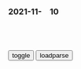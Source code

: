 ### 2021-11-　10

```note
```

<table id="tbc" style="white-space:pre-wrap">
</table>
<button onclick="toggleb()">toggle</button>
<button onclick="loadparse()">loadparse</button>
<br>
<!-- 🌸<br>🍅-　-🍑<hr>🍀 -->
<pre>
<textarea rows="30" cols="100" style="display: none" id="tar">

<p><font size="4""><b>
玩家自创LOL版葛优躺表情包：感觉自己被掏空</b></font>
https://www.sohu.com/a/106095015_398439

http://img.mp.itc.cn/upload/20160715/228555e24b9d46c0854961efff0cb510.jpg

http://wx4.sinaimg.cn/large/006APoFYly1fvf4zn6gkwj308c08cwek.jpg

https://gimg2.baidu.com/image_search/src=http%3A%2F%2Fa0.att.hudong.com%2F03%2F26%2F01300001248577149239268108462_s.png

https://gimg2.baidu.com/image_search/src=http%3A%2F%2Fimg.adoutu.com%2Fpicture%2F1538483455418.jpg

https://gimg2.baidu.com/image_search/src=http%3A%2F%2Fimg3.duitang.com%2Fuploads%2Fitem%2F201603%2F02%2F20160302200029_fnHiL.thumb.700_0.jpeg

https://gimg2.baidu.com/image_search/src=http%3A%2F%2Fb-ssl.duitang.com%2Fuploads%2Fitem%2F201807%2F04%2F20180704064800_irccj.thumb.700_0.jpg

<p><font size="4""><b>
那年那兔：兔子的导弹定位不准，骆驼看完说明书，鹰酱哭了,动漫,国产动漫,好看视频</b></font>
https://haokan.baidu.com/v?vid=6005144825826484410&sfrom=baidu-feed

兔子你偷摸造这些东西，不会是用来打我的吧？

大屁眼子。

有朋自远方来，虽远必诛。

<font size="1" style="color:#DCDCDC"><b>2021/11/10 下午9:33:44</b></font>

<p><font size="4""><b>
青年马克思的第一声，《评普鲁士最近的书报检查令》 - 哔哩哔哩</b></font>
https://www.bilibili.com/read/cv5000192/

1843年2月，马克思发表《评普鲁士最近的书报检查令》。该文是卡尔马克思的第一篇政论性文章，他的政治活动就是从这时开始的。

普鲁士政府于1841年12月24日颁布新的书报检查令，在表面上表示不赞成对作家的写作活动加以限制，实际上，不仅保存了反动的普鲁士的书报检查制度，而且更加强了这种制度。

马克思这篇揭露新检查令的虚伪自由主义的文章，没有在德国发表。这篇文章是在1842年1月15日至2月10日间写成的，但直到1843年2月才在瑞士发表。1851年海贝克尔开始在科伦出版卡尔马克思文集，马克思把《评普鲁士最近的书报检查令》这一篇文章作为该文集的第一篇。由于普鲁士政府的查禁，这一版本在第一版出版后即被禁止发行。

1.书报检查就是官方的批评，书报检查的标准就是批评的标准。

2.真理像光一样，它很难谦逊；而且它要对谁谦逊呢？

3.精神的实质始终就是真理本身，而你们要把什么东西变成精神的实质呢？谦逊。歌德说过，只有怯懦者才是谦逊的，你们想把精神变成这样的怯懦者吗？

4.过分的严肃就是最大的滑稽，过分的谦逊就是最辛辣的讽刺。

5.有这样一种法律，哪里还存在新闻出版自由，他就取消这种自由，哪里应当实现新闻出版自由，它就通过书报检查使这种自由变成多余的东西。

6.追究倾向的法律，即没有规定客观标准的法律，是恐怖主义的法律。

7.追究思想的法律不是国家为它的公民颁布的法律，而是一个党派用来对付另一个党派的法律。

8.可是，在某个机关自诩为，国家理性和国家道德的举世无双的独占者的社会中，在同人民根本对立，因而认为自己那一套反国家的思想就是普遍而标准的思想的政府中，当政集团的龌龊的良心却臆造了一套追究倾向的法律报复的法律来惩戒思想，其实它不过是政府官员的思想。

9.新的书报检查令也陷入了这种自身固有的对立之中，它在指摘新闻出版界时痛斥违反国家行为的一切事情，它自己全都照干不误，并且以此作为书报检查官应尽的职责，这样它就陷入了矛盾。

10.凡总的来说是坏的东西，就始终是坏的，不论体现它的是谁，是私人的批评家还是政府任命的批评家，不过，在后一种场合下，这种坏的东西会得到批准，并被上面认为是在为下面实现好事情所必需的东西。

11.可是通过“或者”这个不显眼的词，一般的东西也归入人身攻击之列，通过“或者”加进了一般的东西，而通过一个小小的“和”字，我们又终于看到原来这里所谈的只是人身攻击，但这就极其轻易的造成了如下的结果，既不准报刊对官员进行任何监督，也不准报刊对作为个别人组成的某一阶级而存在的机构进行任何监督。

12.可是假如这些人真正是一些哪一个国家也找不出来的人才,那么挑选这些人才的人所具有的天才又该比他们高出多少啊！为了证明在学术界无声无臭的官员们的确有万能的学术才能，这些挑选者又该具有多么神秘的法术啊！

13.我再说一遍，所有的客观标准都已消失了。从作者方面来说，倾向是向他们要求的和给他们规定的最后内容。倾向作为一种无定性的意见，在这里表现为客体；倾向作为一种主体，作为关于意见的意见，则被归结为书报检查官的得体的处事方式，而且是他们的唯一规定。

14.整治书报检查制度的真正而根本的方法，就是废除书报检查制度，因为这种制度本身是恶劣的，可是各种制度却比人更有力量。

（本文内容摘自：中文马克思主义文库——《评普鲁士最近的书报检查令》）

<font size="1" style="color:#DCDCDC"><b>2021/11/10 下午7:56:36</b></font>

<p><font size="4""><b>
范勇鹏：美国的诞生——制度的起源与本质_哔哩哔哩_bilibili</b></font>
https://www.bilibili.com/cheese/play/ep11238

其实z治z度离我们不远，跟我们的生活息息相关。我们大家都想要和平而美好的生活，想要公平而充满活力的sh。想要繁荣的经济，和不断发展的生产力，这些都离不开好的z治z度。

z治z度如果不能够迅速而稳健地跟上这些时代的发展，回应这些挑战，适应这些新条件。我们就有可能进入一个十分危险可怕的情况。

未来会成为世界领导者的zg年轻人，如果没有一些基础的系统的z治只是，大家在看世界的时候很容易雾里看花，甚至会被别人误导和忽悠。

196s年在巴拿马驾着机关枪，打s了四百多ky的大x生

纽约时报记者威尔克森
认为美国，印度和纳粹德国是现代世界里边仅有的三个实行种姓z度的gj。按照你的皮肤，你的血统，你的出身，从出生开始你就被固化在不同的sh阶层里边。

美国的和平学者加尔通指出美国在世界上，犯了那么多的罪。这样一个gj不遭受历史的惩罚是天理不容的。

我们g内的很多人，面对这样的信息容易产生一种我不听的心态。为尊者讳，为贤者讳，不愿意听到一些负面的信息。

这段话几乎没有一句是经得起史实的考验的。

靠着他们所掌控的这些教育，媒体，出版z度。甚至成了生意和饭碗，
和利益的生态链，一个利益集团。这些东西严重阻碍了我们的客观认知。

如果大家有兴趣可以去试一试，如果你写一篇批评胡适的文章去投稿，往往会发现有一只无形的手，会挡着你发不出来。

费孝通：一个年轻的文化配上无比的强力，毕竟是件不太可以放心的事情。

非形式逻辑谬误，就是当你辩不过别人的时候就诉诸人格，诉诸动机，甚至诉诸立场，我们在生活中都非常常见。

弹幕：这话的主客体呼唤，不也很有趣吗？
弹幕：这群人应该接受忠诚审查。
弹幕：精美最爱这一套。

今天全世界多数gj的z治z度，都是从贸易公司的z度演变而来的。这套z度的功能就是让股东
来有效地掌握z治q力，同时逃避z治责任。

理解和解构几十年来灌输给我们的那些神话。

<font size="1" style="color:#DCDCDC"><b>2021/11/10 下午8:21:58</b></font>

<p><font size="4"><b>
纪念白求恩_百度百科</b></font>
https://baike.baidu.com/item/%E7%BA%AA%E5%BF%B5%E7%99%BD%E6%B1%82%E6%81%A9

一个外国人，毫无利己的动机，把zgrm的解放事业当作他自己的事业，这是什么精神？

出了一点力就觉得了不起，喜欢自吹，生怕人家不知道。对同志对rm不是满腔热忱，而是冷冷清清，漠不关心，麻木不仁。这种人其实不是gcd员，

一个人能力有大小，但只要有这点精神，就是一个高尚的人，一个纯粹的人，一个有道德的人，一个脱离了低级趣味的人，一个有益于rm的人。

<font size="1" style="color:#DCDCDC"><b>2021/11/11 下午4:54:48</b></font>
<p><font size="4"><b>
为仁亦通，但求利亦可通</b></font>
https://baijiahao.baidu.com/s?id=1624281726031860039&wfr=spider&for=pc

马克思所说的”思想离开利益，就会使自己出丑“。
https://t12.baidu.com/it/u=3426060233,2467860043&fm=173.jpg

https://t12.baidu.com/it/u=2479933526,83513935&fm=173.jpg

https://t11.baidu.com/it/u=3010707280,2521738627&fm=173.jpg

https://t10.baidu.com/it/u=3916041204,1897277995&fm=173.jpg

<font size="1" style="color:#DCDCDC"><b>2021/11/11 下午4:00:35</b></font>
<p><font size="4""><b>
【范神论】所谓的电视辩论，不过是脑筋急转弯+中学生知识竞赛_哔哩哔哩_bilibili</b></font>
https://www.bilibili.com/video/BV1RZ4y1G7wK

有选举没选择，这叫m主吗？
金钱肆无忌惮地影响z治，这叫言l自由。
白宫一个响指，媒体就上蹿下跳。

马克思：过分的严肃就是最大的滑稽，

在闹剧般的美g选举z治里边，选m只能在这两道菜里面吃一个，不管你爱不爱吃。

<p><font size="4""><b>
拆了故宫建白宫？美国人怎么玩民主——基于大众传媒和利益集团视角浅谈美国民主政治 - 知乎</b></font>
https://zhuanlan.zhihu.com/p/91709069?utm_source=qq

托克维尔在《论美g的m主》一书中说：“既想得到强有力的领导人，又想通过这种选举制度产生，这是在表达两种相互独立的愿望。

弹幕：它们把m智降低后～

你放心让一个连居委会都没管过的人，去管理gj吗？

弹幕：灵魂拷问

<font size="1" style="color:#DCDCDC"><b>2021/11/10 下午7:48:38</b></font>

<p><font size="4""><b>
范勇鹏:美国的诞生—制度的起源与本质_哔哩哔哩_bilibili</b></font>
https://www.bilibili.com/video/BV1aS4y1d7PC?from=search&seid=3045739253646710412&spm_id_from=333.337.0.0

枪在手跟我走
s教皇抢碉楼
https://i0.hdslb.com/bfs/archive/1ee3e13dd6fcafe83cd173acfe5eb22b8e4159fb.jpg

<font size="1" style="color:#DCDCDC"><b>2021/11/10 下午7:42:02</b></font>

<p><font size="4""><b>
朝鲜战争中的误判，让z美一齐感叹：居然有这样的对手？</b></font>
https://mbd.baidu.com/newspage/data/landingsuper?context=%7B%22nid%22%3A%22news_10033873996758451946%22%7D&n_type=0&p_from=1

c木文a2f07
z美双方都以为对手一般，结果都错了，双方都很利害，

　hen5473
韩国是朝鲜战争中伤亡最大的gj

<font size="1" style="color:#DCDCDC"><b>2021/11/10 下午2:59:36</b></font>

<p><font size="4""><b>
杭州阿姨多次“进货式”偷菜被刑拘，商户：有些人还戴着金链子</b></font>
https://baijiahao.baidu.com/s?id=1716016612974321960&wfr=spider&for=pc

<font size="1" style="color:#DCDCDC"><b>2021/11/10 下午2:00:08</b></font>

<p><font size="4"><b>
宋江用70多条梁山好汉的性命，换来的安抚使，相当于如今多大的官</b></font>
https://mbd.baidu.com/newspage/data/landingsuper?context=%7B%22nid%22%3A%22news_9310660452482682982%22%7D&n_type=0&p_from=1

一群被朝廷压迫、被逼上梁山的人，通过招安成了朝廷的人，一群“强盗”妄想通过改过自新当上高官，

<font size="1" style="color:#DCDCDC"><b>2021/11/11 下午1:59:25</b></font>

<p><font size="4""><b>
他识破宋江，假装回乡探母，结果一去不返，成为水浒结局最好的人</b></font>
https://mbd.baidu.com/newspage/data/landingsuper?context=%7B%22nid%22%3A%22news_9450404489093851175%22%7D

虽然公孙胜扯谎离开了梁山好汉，但时间证明，他的选择是正确的。

宋江在偷偷地收揽人心，架空晁盖，

公孙胜在梁山好汉中，结局算是最好的，

<font size="1" style="color:#DCDCDC"><b>2021/11/10 上午10:43:18</b></font>

<p><font size="4""><b>
满江红·今岁潇湘_百度百科</b></font>
https://baike.baidu.com/item/%E6%BB%A1%E6%B1%9F%E7%BA%A2%C2%B7%E4%BB%8A%E5%B2%81%E6%BD%87%E6%B9%98

宇宙幻成清净境，了无一点红尘入。
问太空、此瑞自何来，君王德。

洗尽腥膻空万里，屏除螟螣深千尺。

<font size="1" style="color:#DCDCDC"><b>2021/11/10 上午9:57:00</b></font>

<p><font size="4""><b>
流水落花春去也——十九朝末代皇帝评述</b></font>
https://baijiahao.baidu.com/s?id=1714667374734029244&wfr=spider&for=pc

<font size="1" style="color:#DCDCDC"><b>2021/11/10 上午9:55:48</b></font>

<p><font size="4""><b>
赵将军（宋朝诗人陆游的作品之一）_百度百科</b></font>
https://baike.baidu.com/item/%E8%B5%B5%E5%B0%86%E5%86%9B/6409920

时事方错谬，三秦尽膻腥。
山河销王气，原野失大刑。

<font size="1" style="color:#DCDCDC"><b>2021/11/10 上午9:58:38</b></font>

<p><font size="4""><b>
我g历史上有一个英雄，被日本人塑像纪念，至今仍每年被祭拜怀念_腾讯新闻</b></font>
https://new.qq.com/rain/a/20201221A07YCW00

九州疆土尽腥膻。

<font size="1" style="color:#DCDCDC"><b>2021/11/10 上午9:52:43</b></font>

<p><font size="4""><b>
江阴八十一日，一场为了m族底线的浴血奋战</b></font>
https://baijiahao.baidu.com/s?id=1616569783857643845&wfr=spider&for=pc

留大明三百里江山。

<font size="1" style="color:#DCDCDC"><b>2021/11/10 上午9:49:25</b></font>

<p><font size="4""><b>
电脑散的热量只能浪费掉？瑞典人居然拿去给家庭供暖_科技_腾讯网</b></font>
https://tech.qq.com/a/20171126/002144.htm

在美国、加拿大和法国也有类似的项目。但是，瑞典决定扩大项目规模，向全国推行这一模式，

2万个现代住宅公寓的冬季供暖需要10兆瓦电能，而一座普通的某社交媒体数据中心的耗电量就高达120兆瓦。

瑞典计划在2040年前淘汰全部化石燃料。

瑞典已接近实现“零垃圾”的目标。该国的家庭垃圾回收利用率超过99%，所有垃圾中只有3%最终进入填埋场，70%的垃圾经过燃烧转化成能源。为了满足能源需求，瑞典还会从邻国进口垃圾。

冰岛86%的能源来自可再生资源。在天气条件理想的时候，瑞典偶尔也能做到“完全不使用化石燃料”，邻国丹麦由于修建了大量的风电站，一年“完全不用化石燃料”的时间比瑞典更多。事实上，在风电产量高峰期，丹麦还能向邻国出口电能。

<font size="1" style="color:#DCDCDC"><b>2021/11/10 上午9:34:03</b></font>

</textarea>
</pre>
<!-- 🍀<br>🍑-　-🍅<hr>🌸 -->

```tip
```

<script src="https://cdn.jsdelivr.net/npm/jquery@3.5.1/dist/jquery.min.js"></script>

<link rel="stylesheet" href="https://cdn.jsdelivr.net/gh/fancyapps/fancybox@3.5.7/dist/jquery.fancybox.min.css" />
<script src="https://cdn.jsdelivr.net/gh/fancyapps/fancybox@3.5.7/dist/jquery.fancybox.min.js"></script>

<script type="text/javascript">

var __urlRegex = /(\b(https?|ftp|file):\/\/[-A-Z0-9+&@#\/%?=~_|!:,.;]*[-A-Z0-9+&@#\/%=~_|])/ig;
var __imgRegex = /\.(?:jpe?g|gif|png)$/i;

loadparse();

function parseURL($string){

    var exp = __urlRegex;
    return $string.replace(exp,function(match){
            __imgRegex.lastIndex=0;
            if(__imgRegex.test(match)){
                return '<a data-fancybox="gallery" href="' + match.replace("/p=700", "")
                 + '"><img src="' + match.replace("/p=700", "/p=160x200")+'" width="64"></a>';
            }
            else{
                return '<a href="' + match + '" target="_blank">' + match + '</a>';
            }
        }
    );
}

function loadparse() {
  tbc.innerHTML = parseURL(tar.value);
}

function toggleb() {
  var x = document.getElementById("tar");
  if (x.style.display === "none") {
    x.style.display = "";
  } else {
    x.style.display = "none";
  }
}

</script>
